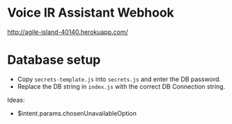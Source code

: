 # Voice IR Assistant Webhook

http://agile-island-40140.herokuapp.com/

# Database setup

- Copy `secrets-template.js` into `secrets.js` and enter the DB password.
- Replace the DB string in `index.js` with the correct DB Connection string.

Ideas:

- $intent.params.chosenUnavailableOption
